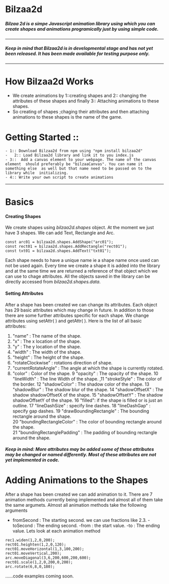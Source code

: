 # Bilzaa2d

##### Bilzaa 2d is a simpe Javascript animation library using which you can create shapes and animations programically just by using simple code.
---
##### Keep in mind that Bilzaa2d is in developmental stage and has not yet been released. It has been made available for testing purpose only.
---
# How Bilzaa2d Works
- We create animations by 1::creating shapes and 2:: changing the attributes of these shapes and finally 3:: Attaching animations to these shapes.
- So creating of shapes ;chaging their attributes and then attaching animations to these shapes is the name of the game.
# Getting Started ::
    - 1:: Download Bilzaa2d from npm using "npm install bilzaa2d"
    -   2:: Load Bilzaa2d library and link it to you index.js
    - 3::  Add a canvas element to your webpage. The name of the canvas element  should preferably be "bilzaaCanvas". You can name it something else  as well but that name need to be passed on to the library while  initializing.
    - 4:: Write your own script to create animations
---
# Basics
#### Creating Shapes
We create shapes using *bilzaa2d.shapes* object.  At the moment we just have 3 shapes. We can add Text, Rectangle and Arc. 
```
const arc01 = bilzaa2d.shapes.AddShape("arc01");
const rect01 = bilzaa2d.shapes.AddRectangle("rect01");
const txt01 = bilzaa2d.shapes.AddText("txt01");
```
Each shape needs to have a unique name ie a shape name once used can not be used again. Every time we create a shape it is added into the library and at the same time we are returned a reference of that object which we can use to chage attributes. 
All the objects saved in the library can be directly accessed from *bilzaa2d.shapes.data*.
#### Setting Attributes
After a shape has been created we can change its attributes. Each object has 29 basic attributes which may change in future. In addition to those there are some further attributes specific for each shape.
We change attributes using setAttr( ) and getAttr( ).
Here is the list of all basic attributes:
1. "name" : The name of the shape.
2. "x" : The x location of the shape.
3. "y" : The y location of the shape.
4. "width" : The width of the shape.
5. "height" : The height of the shape.
6. "rotateClockwise" : rotations direction of shape.
7. "currentRotateAngle" : The angle at which the shape is currently rotated.
8. "color" : Color of the shape.
9 "opacity" : The opacity of the shape.
10 "lineWidth" :  The line Width of the shape.
,11 "strokeStyle" : The color of the border.
  12 "shadowColor" : The shadow color of the shape.
  13 "shadowBlur" :  The shadow blur of the shape.
  14 "shadowOffsetX" : The shadow shadowOffsetX of the shape.
  15 "shadowOffsetY" : The shadow shadowOffsetY of the shape.
  16 "filled": if the shape is filled or is just an outline.
  17 "lineDashSize" : specify line dashes.
  18 "lineDashGap" : specify gap dashes.
  19 "drawBoundingRectangle" : The bounding rectangle around the shape.    
  20 "boundingRectangleColor" : The color of bounding rectangle around the shape.     
  21 "boundingRectanglePadding" : The padding of bounding rectangle around the shape.     

##### **Keep in mind**: More attributes may be added some of these attributes may be changed or named differently. Most of these attributes are not yet implemented in code.

# Adding Animations to the Shapes
After a shape has been created we can add animation to it. There are 7 animation methods currently being implemented and almost all of them take the same argumets. 
Almost all animation methods take the following arguments
- fromSecond : The starting second. we can use fractions like 2.3.
-toSecond : The ending second.
-from : the start value.
-to : The ending value.
Lets look at each animation method
```
rec1.widen(1,2,0,200);
rect01.heighten(1,2,0,120);
rect01.moveHorizontal(1,3,100,200);
rect01.moveVertical,200);
arc.moveDiagonal(3,6,200,600,200,600);
rect01.scale(1,2,0,200,0,200);
arc.rotate(6,8,0,180);
```
......code examples coming soon.